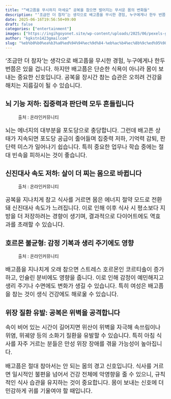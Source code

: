 ```yaml
---
title: "“배고픔을 무시하지 마세요” 공복을 참으면 벌어지는 무서운 몸의 변화들"
description: "‘조금만 더 참자’는 생각으로 배고픔을 무시한 경험, 누구에게나 한두 번쯤은 있을 겁니다. 하지만 배고픔은 단순한 식욕이 아니라 몸이 보내는 중요한 신호입니다. 공복을 장시간 참는 습관은 오히려 건강을 해치는 지름길이 될 수 있습니다."
date: 2025-06-16T19:56:50+09:00
draft: false
categories: ["entertainment"]
images: ["https://ingihgoyonet.site/wp-content/uploads/2025/06/pexels-googledeepmind-17483867-1024x576.jpg", "https://ingihgoyonet.site/wp-content/uploads/2025/06/pexels-towfiqu-barbhuiya-3440682-9927899-1024x683.jpg", "https://ingihgoyonet.site/wp-content/uploads/2025/06/pexels-ana-bregantin-892791-1930523-683x1024.jpg"]
author: "kgkstn1423gmailcom"
slug: "%eb%b0%b0%ea%b3%a0%ed%94%94%ec%9d%84-%eb%ac%b4%ec%8b%9c%ed%95%98%ec%a7%80-%eb%a7%88%ec%84%b8%ec%9a%94-%ea%b3%b5%eb%b3%b5%ec%9d%84-%ec%b0%b8%ec%9c%bc%eb%a9%b4-%eb%b2%8c%ec%96%b4"
---
```


<p style="font-size:18px">‘조금만 더 참자’는 생각으로 배고픔을 무시한 경험, 누구에게나 한두 번쯤은 있을 겁니다. 하지만 배고픔은 단순한 식욕이 아니라 몸이 보내는 중요한 신호입니다. 공복을 장시간 참는 습관은 오히려 건강을 해치는 지름길이 될 수 있습니다.</p> <h2 >뇌 기능 저하: 집중력과 판단력 모두 흔들립니다</h2> <figure ><img src="https://ingihgoyonet.site/wp-content/uploads/2025/06/pexels-googledeepmind-17483867-1024x576.jpg" alt="" style="aspect-ratio:16/9;object-fit:cover"/><figcaption >출처 : 온라인커뮤니티</figcaption></figure> <p style="font-size:18px">뇌는 에너지의 대부분을 포도당으로 충당합니다. 그런데 배고픈 상태가 지속되면 포도당 공급이 줄어들며 집중력 저하, 기억력 감퇴, 판단력 미스가 일어나기 쉽습니다. 특히 중요한 업무나 학습 중에는 절대 빈속을 피하시는 것이 좋습니다.</p> <h2 >신진대사 속도 저하: 살이 더 찌는 몸으로 바뀝니다</h2> <figure ><img src="https://ingihgoyonet.site/wp-content/uploads/2025/06/pexels-towfiqu-barbhuiya-3440682-9927899-1024x683.jpg" alt="" style="aspect-ratio:16/9;object-fit:cover"/><figcaption >출처 : 온라인커뮤니티</figcaption></figure> <p style="font-size:18px">공복을 지나치게 참고 식사를 거르면 몸은 에너지 절약 모드로 전환돼 신진대사 속도가 느려집니다. 이로 인해 이후 식사 시 평소보다 지방을 더 저장하려는 경향이 생기며, 결과적으로 다이어트에도 역효과를 초래할 수 있습니다.</p> <h2 >호르몬 불균형: 감정 기복과 생리 주기에도 영향</h2> <figure ><img src="https://ingihgoyonet.site/wp-content/uploads/2025/06/pexels-ana-bregantin-892791-1930523-683x1024.jpg" alt="" style="aspect-ratio:16/9;object-fit:cover"/><figcaption >출처 : 온라인커뮤니티</figcaption></figure> <p style="font-size:18px">배고픔을 지나치게 오래 참으면 스트레스 호르몬인 코르티솔이 증가하고, 인슐린 분비에도 영향을 줍니다. 이로 인해 감정이 예민해지고 생리 주기나 수면에도 변화가 생길 수 있습니다. 특히 여성은 배고픔을 참는 것이 생식 건강에도 해로울 수 있습니다.</p> <h2 >위장 질환 유발: 공복은 위벽을 공격합니다</h2> <p style="font-size:18px">속이 비어 있는 시간이 길어지면 위산이 위벽을 자극해 속쓰림이나 위염, 위궤양 등의 소화기 질환을 유발할 수 있습니다. 특히 아침 식사를 자주 거르는 분들은 만성 위장 장애를 겪을 가능성이 높아집니다.</p> <p style="font-size:18px">배고픔은 절대 참아서는 안 되는 몸의 경고 신호입니다. 식사를 거르면 일시적인 불편을 넘어서 건강 전체에 악영향을 줄 수 있으니, 규칙적인 식사 습관을 유지하는 것이 중요합니다. 몸이 보내는 신호에 더 민감하게 귀를 기울여야 할 때입니다.</p>